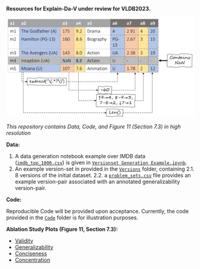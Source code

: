 **Resources for Explain-Da-V under review for VLDB2023.**

<p align="center">
<img src ="/example_table_annotated.jpg">
</p>

*This repository contains Data, Code, and Figure 11 (Section 7.3) in high resolution*

**Data:**

 1. A data generation notebook example over IMDB data ([`imdb_top_1000.csv`](https://github.com/shraga89/ExplainDaV/blob/main/imdb_top_1000.csv)) is given in [`Versionset Generation Example.ipynb`](https://github.com/shraga89/ExplainDaV/blob/main/Versionset%20Generation%20Example.ipynb).
 2. An example version-set in provided in the [`Versions`](https://github.com/shraga89/ExplainDaV/tree/main/Versions) folder, containing
    2.1. 8 versions of the initial dataset.
    2.2. a [`problem_sets.csv`](https://github.com/shraga89/ExplainDaV/blob/main/Versions/problem_sets.csv) file provides an example version-pair associated with an annotated generalizability version-pair.


**Code:**

Reproducible Code will be provided upon acceptance. Currently, the code provided in the [`Code`](https://github.com/shraga89/ExplainDaV/tree/main/Code) folder is for illustration purposes.


**Ablation Study Plots (Figure 11, Section 7.3):**
* [Validity](https://github.com/shraga89/ExplainDaV/blob/main/Figures/validity_ablation.pdf)
* [Generalizability](https://github.com/shraga89/ExplainDaV/blob/main/Figures/generalizability_ablation.pdf)
* [Conciseness](https://github.com/shraga89/ExplainDaV/blob/main/Figures/conciseness_ablation.pdf)
* [Concentration](https://github.com/shraga89/ExplainDaV/blob/main/Figures/concentration_ablation.pdf)
